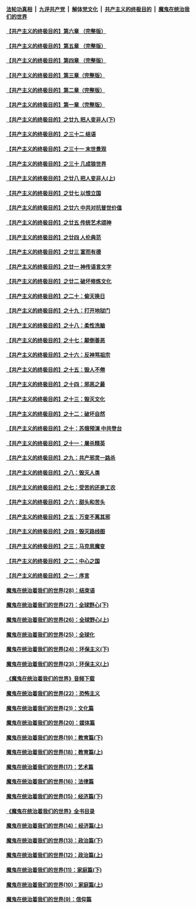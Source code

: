 ####  [法轮功真相](../../../../basic/blob/master/README.md?t=12061001) &nbsp;|&nbsp; [九评共产党](../../../../9ping.md/blob/master/README.md?t=12061001) &nbsp;|&nbsp; [解体党文化](../../../../jtdwh.md/blob/master/README.md?t=12061001)  &nbsp;|&nbsp; [共产主义的终极目的](../../../../gczydzjmd.md/blob/master/README.md?t=12061001) &nbsp;|&nbsp; [魔鬼在统治我们的世界](../../../../mgztzwmdsj.md/blob/master/README.md?t=12061001) 

#### [【共产主义的终极目的】第六章 （完整版）](../pages/nsc422/n11428913.md?t=12061001) 

#### [【共产主义的终极目的】第五章 （完整版）](../pages/nsc422/n11428912.md?t=12061001) 

#### [【共产主义的终极目的】第四章 （完整版）](../pages/nsc422/n11428907.md?t=12061001) 

#### [【共产主义的终极目的】第三章（完整版）](../pages/nsc422/n11428848.md?t=12061001) 

#### [【共产主义的终极目的】第二章（完整版）](../pages/nsc422/n11428831.md?t=12061001) 

#### [【共产主义的终极目的】第一章（完整版）](../pages/nsc422/n11417651.md?t=12061001) 

#### [【共产主义的终极目的】之廿九 把人变非人(下)](../pages/nsc422/n11344140.md?t=12061001) 

#### [【共产主义的终极目的】之三十二 结语](../pages/nsc422/n11360535.md?t=12061001) 

#### [【共产主义的终极目的】之三十一 末世景观](../pages/nsc422/n11351129.md?t=12061001) 

#### [【共产主义的终极目的】之三十 几成狼世界](../pages/nsc422/n11348280.md?t=12061001) 

#### [【共产主义的终极目的】之廿八 把人变非人(上)](../pages/nsc422/n11340492.md?t=12061001) 

#### [【共产主义的终极目的】之廿七 以恨立国](../pages/nsc422/n11336944.md?t=12061001) 

#### [【共产主义的终极目的】之廿六 中共对抗普世价值](../pages/nsc422/n11324785.md?t=12061001) 

#### [【共产主义的终极目的】之廿五 传统艺术颂神](../pages/nsc422/n11296396.md?t=12061001) 

#### [【共产主义的终极目的】之廿四 人伦典范](../pages/nsc422/n11296397.md?t=12061001) 

#### [【共产主义的终极目的】之廿三 富而有德](../pages/nsc422/n11283598.md?t=12061001) 

#### [【共产主义的终极目的】之廿一 神传语言文字](../pages/nsc422/n11263265.md?t=12061001) 

#### [【共产主义的终极目的】之廿二 破坏修炼文化](../pages/nsc422/n11245728.md?t=12061001) 

#### [【共产主义的终极目的】之二十：偷天换日](../pages/nsc422/n11238846.md?t=12061001) 

#### [【共产主义的终极目的】之十九：打开地狱门](../pages/nsc422/n11206376.md?t=12061001) 

#### [【共产主义的终极目的】之十八：柔性洗脑](../pages/nsc422/n11199994.md?t=12061001) 

#### [【共产主义的终极目的】之十七：颠倒善恶](../pages/nsc422/n11179782.md?t=12061001) 

#### [【共产主义的终极目的】之十六：反神骂祖宗](../pages/nsc422/n11166798.md?t=12061001) 

#### [【共产主义的终极目的】之十五：毁人不倦](../pages/nsc422/n11166792.md?t=12061001) 

#### [【共产主义的终极目的】之十四：邪恶之最](../pages/nsc422/n11150249.md?t=12061001) 

#### [【共产主义的终极目的】之十三：毁灭文化](../pages/nsc422/n11135227.md?t=12061001) 

#### [【共产主义的终极目的】之十二：破坏自然](../pages/nsc422/n11135214.md?t=12061001) 

#### [【共产主义的终极目的】之十：苏俄预演 中共登台](../pages/nsc422/n11118424.md?t=12061001) 

#### [【共产主义的终极目的】之十一：屠杀精英](../pages/nsc422/n11118442.md?t=12061001) 

#### [【共产主义的终极目的】之九：共产邪灵一路杀](../pages/nsc422/n11114139.md?t=12061001) 

#### [【共产主义的终极目的】之八：毁灭人类](../pages/nsc422/n11108503.md?t=12061001) 

#### [【共产主义的终极目的】之七：受苦的还是工农](../pages/nsc422/n11101809.md?t=12061001) 

#### [【共产主义的终极目的】之六：甜头和苦头](../pages/nsc422/n11096971.md?t=12061001) 

#### [【共产主义的终极目的】之五：万变不离其邪](../pages/nsc422/n11091285.md?t=12061001) 

#### [【共产主义的终极目的】之四：毁灭路线图](../pages/nsc422/n11086284.md?t=12061001) 

#### [【共产主义的终极目的】之三：马克思魔变](../pages/nsc422/n11061941.md?t=12061001) 

#### [【共产主义的终极目的】之二：中心之国](../pages/nsc422/n11047728.md?t=12061001) 

#### [【共产主义的终极目的】之一：序言](../pages/nsc422/n11086077.md?t=12061001) 

#### [魔鬼在统治着我们的世界(28)：结束语](../pages/nsc422/n10936246.md?t=12061001) 

#### [魔鬼在统治着我们的世界(27)：全球野心(下)](../pages/nsc422/n10928319.md?t=12061001) 

#### [魔鬼在统治着我们的世界(26)：全球野心(上)](../pages/nsc422/n10900318.md?t=12061001) 

#### [魔鬼在统治着我们的世界(25)：全球化](../pages/nsc422/n10788205.md?t=12061001) 

#### [魔鬼在统治着我们的世界(24)：环保主义(下)](../pages/nsc422/n10695307.md?t=12061001) 

#### [魔鬼在统治着我们的世界(23)：环保主义(上)](../pages/nsc422/n10688613.md?t=12061001) 

#### [《魔鬼在统治着我们的世界》音频下载](../pages/nsc422/n10635553.md?t=12061001) 

#### [魔鬼在统治着我们的世界(22)：恐怖主义](../pages/nsc422/n10614727.md?t=12061001) 

#### [魔鬼在统治着我们的世界(21)：文化篇](../pages/nsc422/n10597706.md?t=12061001) 

#### [魔鬼在统治着我们的世界(20)：媒体篇](../pages/nsc422/n10586579.md?t=12061001) 

#### [魔鬼在统治着我们的世界(19)：教育篇(下)](../pages/nsc422/n10564808.md?t=12061001) 

#### [魔鬼在统治着我们的世界(18)：教育篇(上)](../pages/nsc422/n10526970.md?t=12061001) 

#### [魔鬼在统治着我们的世界(17)：艺术篇](../pages/nsc422/n10499093.md?t=12061001) 

#### [魔鬼在统治着我们的世界(16)：法律篇](../pages/nsc422/n10485969.md?t=12061001) 

#### [魔鬼在统治着我们的世界(15)：经济篇(下)](../pages/nsc422/n10469975.md?t=12061001) 

#### [《魔鬼在统治着我们的世界》全书目录](../pages/nsc422/n10464261.md?t=12061001) 

#### [魔鬼在统治着我们的世界(14)：经济篇(上)](../pages/nsc422/n10457370.md?t=12061001) 

#### [魔鬼在统治着我们的世界(13)：政治篇(下)](../pages/nsc422/n10448270.md?t=12061001) 

#### [魔鬼在统治着我们的世界(12)：政治篇(上)](../pages/nsc422/n10444576.md?t=12061001) 

#### [魔鬼在统治着我们的世界(11)：家庭篇(下)](../pages/nsc422/n10440961.md?t=12061001) 

#### [魔鬼在统治着我们的世界(10)：家庭篇(上)](../pages/nsc422/n10435448.md?t=12061001) 

#### [魔鬼在统治着我们的世界(9)：信仰篇](../pages/nsc422/n10432159.md?t=12061001) 

